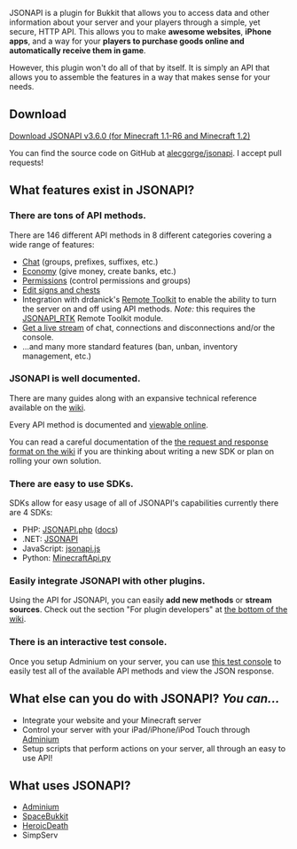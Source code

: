 JSONAPI is a plugin for Bukkit that allows you to access data and other information about your server and your players through a simple, yet secure, HTTP API. This allows you to make **awesome websites**, **iPhone apps**, and a way for your **players to purchase goods online and automatically receive them in game**.

However, this plugin won't do all of that by itself. It is simply an API that allows you to assemble the features in a way that makes sense for your needs.

## Download

[Download JSONAPI v3.6.0 (for Minecraft 1.1-R6 and Minecraft 1.2)](http://alecgorge.com/minecraft/jsonapi/version/latest/)

You can find the source code on GitHub at [alecgorge/jsonapi](http://github.com/alecgorge/jsonapi). I accept pull requests!

## What features exist in JSONAPI?

### There are tons of API methods.
There are 146 different API methods in 8 different categories covering a wide range of features:

* [Chat](http://alecgorge.com/minecraft/jsonapi/apidocs/#package-Chat) (groups, prefixes, suffixes, etc.)
* [Economy](http://alecgorge.com/minecraft/jsonapi/apidocs/#package-Economy) (give money, create banks, etc.)
* [Permissions](http://alecgorge.com/minecraft/jsonapi/apidocs/#package-Permission%20methods) (control permissions and groups)
* [Edit signs and chests](http://alecgorge.com/minecraft/jsonapi/apidocs/#package-World%20Editing)
* Integration with drdanick's [Remote Toolkit](http://forums.bukkit.org/threads/admn-remotetoolkit-r10-a13-restarts-crash-detection-auto-saves-remote-console-1-2-3.674/) to enable the ability to turn the server on and off using API methods. *Note:* this requires the [JSONAPI_RTK](https://github.com/downloads/alecgorge/jsonapi_rtk/JSONAPI_RTK%20v1.1.zip) Remote Toolkit module.
* [Get a live stream](https://github.com/alecgorge/jsonapi/wiki/Stream-sources) of chat, connections and disconnections and/or the console.
* ...and many more standard features (ban, unban, inventory management, etc.)

### JSONAPI is well documented.

There are many guides along with an expansive technical reference available on the [wiki](https://github.com/alecgorge/jsonapi/wiki).

Every API method is documented and [viewable online](http://alecgorge.com/minecraft/jsonapi/apidocs/).

You can read a careful documentation of the [the request and response format on the wiki](https://github.com/alecgorge/jsonapi/wiki/Analyzing-the-jsonapi-request-and-response-format) if you are thinking about writing a new SDK or plan on rolling your own solution.

### There are easy to use SDKs.
SDKs allow for easy usage of all of JSONAPI's capabilities currently there are 4 SDKs:

* PHP: [JSONAPI.php](https://raw.github.com/alecgorge/jsonapi/master/sdk/php/JSONAPI.php) ([docs](http://alecgorge.com/minecraft/jsonapi/phpsdkdocs/jsonapi/jsonapi.html))
* .NET: [JSONAPI](https://github.com/alecgorge/jsonapi/tree/master/sdk/DotNet%203.5)
* JavaScript: [jsonapi.js](https://github.com/alecgorge/jsonapi/tree/master/sdk/js)
* Python: [MinecraftApi.py](https://raw.github.com/alecgorge/jsonapi/master/sdk/py/MinecraftApi.py)

### Easily integrate JSONAPI with other plugins.
Using the API for JSONAPI, you can easily **add new methods** or **stream sources**. Check out the section "For plugin developers" at [the bottom of the wiki](https://github.com/alecgorge/jsonapi/wiki).

### There is an interactive test console.

Once you setup Adminium on your server, you can use [this test console](http://alecgorge.github.com/jsonapi/) to easily test all of the available API methods and view the JSON response.

## What else can you do with JSONAPI? *You can...*

* Integrate your website and your Minecraft server
* Control your server with your iPad/iPhone/iPod Touch through [Adminium](http://adminiumapp.com)
* Setup scripts that perform actions on your server, all through an easy to use API!

## What uses JSONAPI?

* [Adminium](http://adminiumapp.com/)
* [SpaceBukkit](http://spacebukkit.xereo.net/)
* [HeroicDeath](http://dev.bukkit.org/server-mods/heroicdeath/)
* SimpServ